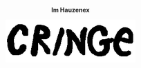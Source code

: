 <p align="center"><b>Im Hauzenex</b></p>
<p align="center">
  <img src="https://raw.githubusercontent.com/Hauzenex/Hauzenex.github.io/main/images%20that%20i%20use%20on%20internet%20es/anothercrig.png" />
</p>
